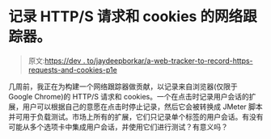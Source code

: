 # 记录 HTTP/S 请求和 cookies 的网络跟踪器。

> 原文:[https://dev . to/jaydeepborkar/a-web-tracker-to-record-https-requests-and-cookies-p1e](https://dev.to/jaydeepborkar/a-web-tracker-to-record-https-requests-and-cookies--p1e)

几周前，我正在为构建一个网络跟踪器做贡献，以记录来自浏览器(仅限于 Google Chrome)的 HTTP/S 请求和 cookies。一个在点击时记录用户会话的扩展，用户可以根据自己的意愿在点击时停止记录，然后它会被转换成 JMeter 脚本并可用于负载测试。市场上所有的扩展，它们只记录单个标签的用户会话。有没有可能从多个选项卡中集成用户会话，并使用它们进行测试？有意义吗？